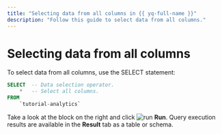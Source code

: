 ```yaml
---
title: "Selecting data from all columns in {{ yq-full-name }}"
description: "Follow this guide to select data from all columns."
---
```


# Selecting data from all columns

To select data from all columns, use the SELECT statement:

```sql
SELECT  -- Data selection operator.
    *   -- Select all columns.
FROM
    `tutorial-analytics`
```

Take a look at the block on the right and click ![run](../../_assets/console-icons/play-fill.svg) **Run**.
Query execution results are available in the **Result** tab as a table or schema.
